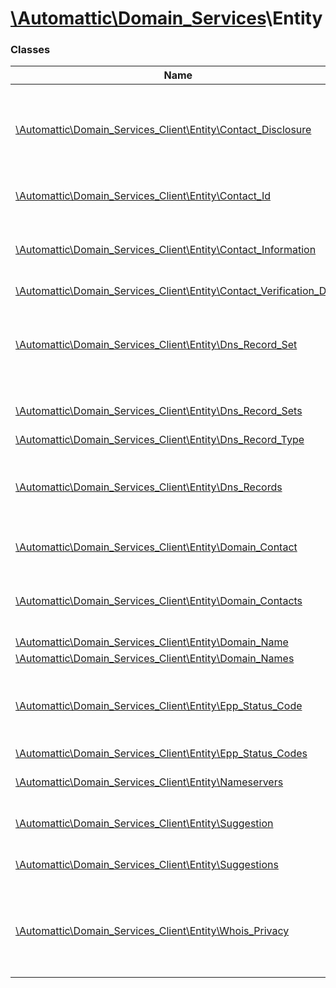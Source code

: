 # [\Automattic](../namespaces/automattic.md)[\Domain_Services](../namespaces/automattic-domain-services.md)\Entity

### Classes

| Name | Summary |
|------|---------|
| [\Automattic\Domain_Services_Client\Entity\Contact_Disclosure](../classes/Automattic-Domain-Services-Entity-Contact-Disclosure.md) | The list of domain contact fields to disclose in the Whois results |
| [\Automattic\Domain_Services_Client\Entity\Contact_Id](../classes/Automattic-Domain-Services-Entity-Contact-Id.md) | Represents a contact ID |
| [\Automattic\Domain_Services_Client\Entity\Contact_Information](../classes/Automattic-Domain-Services-Entity-Contact-Information.md) | The contact information for domain registrants. |
| [\Automattic\Domain_Services_Client\Entity\Contact_Verification_Data](../classes/Automattic-Domain-Services-Entity-Contact-Verification-Data.md) |  |
| [\Automattic\Domain_Services_Client\Entity\Dns_Record_Set](../classes/Automattic-Domain-Services-Entity-Dns-Record-Set.md) | A set of DNS records that share the same name, type and TTL |
| [\Automattic\Domain_Services_Client\Entity\Dns_Record_Sets](../classes/Automattic-Domain-Services-Entity-Dns-Record-Sets.md) | Set of sets of DNS records |
| [\Automattic\Domain_Services_Client\Entity\Dns_Record_Type](../classes/Automattic-Domain-Services-Entity-Dns-Record-Type.md) |  |
| [\Automattic\Domain_Services_Client\Entity\Dns_Records](../classes/Automattic-Domain-Services-Entity-Dns-Records.md) | Set of DNS records associated with a specific domain |
| [\Automattic\Domain_Services_Client\Entity\Domain_Contact](../classes/Automattic-Domain-Services-Entity-Domain-Contact.md) | Represents a domain contact |
| [\Automattic\Domain_Services_Client\Entity\Domain_Contacts](../classes/Automattic-Domain-Services-Entity-Domain-Contacts.md) | Represents all contact types for a domain name |
| [\Automattic\Domain_Services_Client\Entity\Domain_Name](../classes/Automattic-Domain-Services-Entity-Domain-Name.md) |  |
| [\Automattic\Domain_Services_Client\Entity\Domain_Names](../classes/Automattic-Domain-Services-Entity-Domain-Names.md) |  |
| [\Automattic\Domain_Services_Client\Entity\Epp_Status_Code](../classes/Automattic-Domain-Services-Entity-Epp-Status-Code.md) | A class that represents an EPP status code |
| [\Automattic\Domain_Services_Client\Entity\Epp_Status_Codes](../classes/Automattic-Domain-Services-Entity-Epp-Status-Codes.md) |  |
| [\Automattic\Domain_Services_Client\Entity\Nameservers](../classes/Automattic-Domain-Services-Entity-Nameservers.md) | Set of name servers |
| [\Automattic\Domain_Services_Client\Entity\Suggestion](../classes/Automattic-Domain-Services-Entity-Suggestion.md) | Domain name suggestion |
| [\Automattic\Domain_Services_Client\Entity\Suggestions](../classes/Automattic-Domain-Services-Entity-Suggestions.md) | List of Suggestion entities |
| [\Automattic\Domain_Services_Client\Entity\Whois_Privacy](../classes/Automattic-Domain-Services-Entity-Whois-Privacy.md) | Define a valid privacy setting to be used for a domain |
